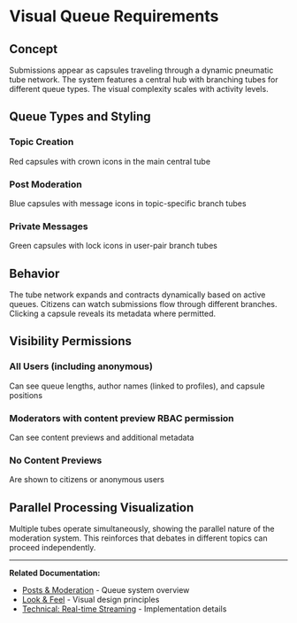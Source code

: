 # Visual Queue Requirements

## Concept

Submissions appear as capsules traveling through a dynamic pneumatic tube network. The system features a central hub with branching tubes for different queue types. The visual complexity scales with activity levels.

## Queue Types and Styling

### Topic Creation
Red capsules with crown icons in the main central tube

### Post Moderation
Blue capsules with message icons in topic-specific branch tubes

### Private Messages
Green capsules with lock icons in user-pair branch tubes

## Behavior

The tube network expands and contracts dynamically based on active queues. Citizens can watch submissions flow through different branches. Clicking a capsule reveals its metadata where permitted.

## Visibility Permissions

### All Users (including anonymous)
Can see queue lengths, author names (linked to profiles), and capsule positions

### Moderators with content preview RBAC permission
Can see content previews and additional metadata

### No Content Previews
Are shown to citizens or anonymous users

## Parallel Processing Visualization

Multiple tubes operate simultaneously, showing the parallel nature of the moderation system. This reinforces that debates in different topics can proceed independently.

---

**Related Documentation:**
- [Posts & Moderation](./07-posts-moderation.md) - Queue system overview
- [Look & Feel](./03-look-feel.md) - Visual design principles
- [Technical: Real-time Streaming](../technical-design/06-realtime-streaming.md) - Implementation details
